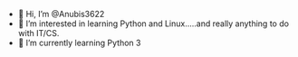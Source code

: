- 👋 Hi, I’m @Anubis3622
- 👀 I’m interested in learning Python and Linux.....and really anything to do with IT/CS.
- 🌱 I’m currently learning Python 3

<!---
Anubis3622/Anubis3622 is a ✨ special ✨ repository because its `README.md` (this file) appears on your GitHub profile.
You can click the Preview link to take a look at your changes.
--->
